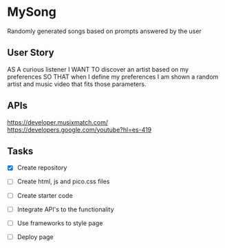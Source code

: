# MySong
Randomly generated songs based on prompts answered by the user 

## User Story
AS A curious listener
I WANT TO discover an artist based on my preferences
SO THAT when I define my preferences I am shown a random artist and music video that fits those parameters.

## APIs
https://developer.musixmatch.com/
https://developers.google.com/youtube?hl=es-419

## Tasks
- [x] Create repository
- [ ] Create html, js and pico.css files
- [ ] Create starter code
- [ ] Integrate API's to the functionality
- [ ] Use frameworks to style page
- [ ] Deploy page



